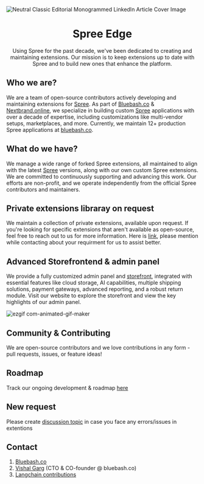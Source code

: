 ![Neutral Classic Editorial Monogrammed LinkedIn Article Cover Image](https://github.com/user-attachments/assets/fb90d59b-feb3-421e-a1cc-7ba0b4684b0c)

<p align="center">
  <h1 align="center">Spree Edge</h1>

  <p align="center">
 Using Spree for the past decade, we've been dedicated to creating and maintaining extensions. Our mission is to keep extensions up to date with Spree and to build new ones that enhance the platform.
    <br />
  </p>
</p>

## Who we are?
We are a team of open-source contributors actively developing and maintaining extensions for [Spree](github.com/spree). As part of [Bluebash.co](bluebash.co) & [Nextbrand.online](www.nextbrand.online), we specialize in building custom [Spree](github.com/spree) applications with over a decade of expertise, including customizations like multi-vendor setups, marketplaces, and more. Currently, we maintain 12+ production Spree applications at [bluebash.co](www.bluebash.co).

## What do we have?
We manage a wide range of forked Spree extensions, all maintained to align with the latest [Spree](github.com/spree) versions, along with our own custom Spree extensions. We are committed to continuously supporting and advancing this work. Our efforts are non-profit, and we operate independently from the official Spree contributors and maintainers.

## Private extensions libraray on request
We maintain a collection of private extensions, available upon request. If you're looking for specific extensions that aren't available as open-source, feel free to reach out to us for more information. Here is [link](https://www.bluebash.co/company/contact-us), please mention while contacting about your requirment for us to assist better.

## Advanced Storefrontend & admin panel 
We provide a fully customized admin panel and [storefront](https://demo.nextbrand.online), integrated with essential features like cloud storage, AI capabilities, multiple shipping solutions, payment gateways, advanced reporting, and a robust return module. Visit our website to explore the storefront and view the key highlights of our admin panel.

![ezgif com-animated-gif-maker](https://github.com/user-attachments/assets/e566bda3-0f94-41d4-90e4-09915c9e9f49)

## Community & Contributing

We are open-source contributors and we love contributions in any form - pull requests, issues, or feature ideas!

## Roadmap
Track our ongoing development & roadmap [here](https://github.com/orgs/spree-edge/projects/2)

## New request 

Please create [discussion topic](https://github.com/orgs/spree-edge/discussions) in case you face any errors/issues in extentions

## Contact

1. [Bluebash.co]([bluebash.co](https://www.bluebash.co/company/contact-us))
2. [Vishal Garg](https://www.linkedin.com/in/vishalgargco) (CTO & CO-founder @ bluebash.co)
3. [Langchain contributions](https://github.com/orgs/langchain-tech)


